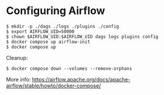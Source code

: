 # Configuring Airflow

```
$ mkdir -p ./dags ./logs ./plugins ./config
$ export AIRFLOW_UID=50000
$ chown $AIRFLOW_UID:$AIRFLOW_UID dags logs plugins config
$ docker compose up airflow-init
$ docker compose up
```

Cleanup:

```
$ docker compose down --volumes --remove-orphans
```

More info: https://airflow.apache.org/docs/apache-airflow/stable/howto/docker-compose/
